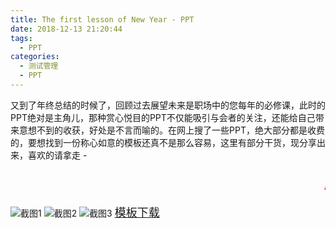 ```yaml
---
title: The first lesson of New Year - PPT
date: 2018-12-13 21:20:44
tags:
  - PPT
categories:
  - 测试管理
  - PPT
---
```

又到了年终总结的时候了，回顾过去展望未来是职场中的您每年的必修课，此时的PPT绝对是主角儿，那种赏心悦目的PPT不仅能吸引与会者的关注，还能给自己带来意想不到的收获，好处是不言而喻的。在网上搜了一些PPT，绝大部分都是收费的，要想找到一份称心如意的模板还真不是那么容易，这里有部分干货，现分享出来，喜欢的请拿走 -
<!--*<font size=8 color='blue'>模板示例</font>*-->
<marquee onMouseOut="this.start()" onMouseOver="this.stop()" ><span style="font-weight: bolder;font-size: 28px; color:red">All of these are free to you！</span></marquee>

![截图1](/medias/ppt1.png)
![截图2](/medias/ppt2.jpg)
![截图3](/medias/ppt3.png)
<font size=4 color='green'>[模板下载](/medias/PPT_Model.rar)</font>
